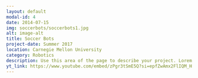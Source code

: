 ```yaml
---
layout: default
modal-id: 4
date: 2014-07-15
img: soccerbots/soccerbots1.jpg
alt: image-alt
title: Soccer Bots
project-date: Summer 2017
location: Carnegie Mellon University
category: Robotics
description: Use this area of the page to describe your project. Lorem ipsum dolor sit amet, consectetur adipisicing elit. Mollitia neque assumenda ipsam nihil, molestias magnam, recusandae quos quis inventore quisquam velit asperiores, vitae? Reprehenderit soluta, eos quod consequuntur itaque. Nam.
yt_link: https://www.youtube.com/embed/zPgr3tSmE5Q?si=epfZwAmx2FlIQM_H
---
```

